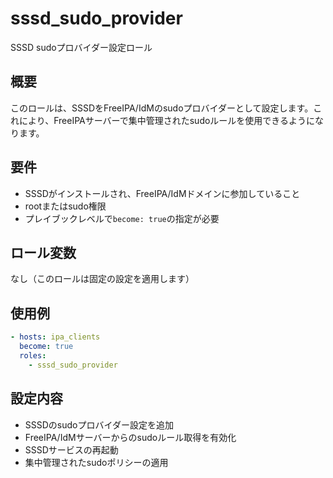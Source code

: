 # sssd_sudo_provider

SSSD sudoプロバイダー設定ロール

## 概要

このロールは、SSSDをFreeIPA/IdMのsudoプロバイダーとして設定します。これにより、FreeIPAサーバーで集中管理されたsudoルールを使用できるようになります。

## 要件

- SSSDがインストールされ、FreeIPA/IdMドメインに参加していること
- rootまたはsudo権限
- プレイブックレベルで`become: true`の指定が必要

## ロール変数

なし（このロールは固定の設定を適用します）

## 使用例

```yaml
- hosts: ipa_clients
  become: true
  roles:
    - sssd_sudo_provider
```

## 設定内容

- SSSDのsudoプロバイダー設定を追加
- FreeIPA/IdMサーバーからのsudoルール取得を有効化
- SSSDサービスの再起動
- 集中管理されたsudoポリシーの適用